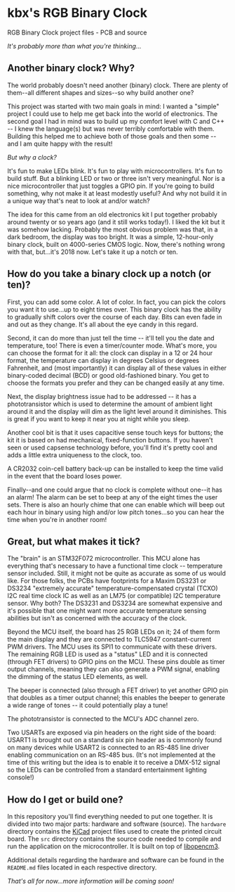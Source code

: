 # kbx's RGB Binary Clock

RGB Binary Clock project files - PCB and source

_It's probably more than what you're thinking..._

## Another binary clock? Why?

The world probably doesn't need another (binary) clock. There are plenty of
 them--all different shapes and sizes--so why build another one?

This project was started with two main goals in mind: I wanted a "simple"
 project I could use to help me get back into the world of electronics. The
 second goal I had in mind was to build up my comfort level with C and C++ -- I
 knew the language(s) but was never terribly comfortable with them. Building
 this helped me to achieve both of those goals and then some -- and I am quite
 happy with the result!

_But why a clock?_

It's fun to make LEDs blink. It's fun to play with microcontrollers. It's fun
 to build stuff. But a blinking LED or two or three isn't very meaningful. Nor
 is a nice microcontroller that just toggles a GPIO pin. If you're going to
 build something, why not make it at least modestly useful? And why not build it
 in a unique way that's neat to look at and/or watch?

The idea for this came from an old electronics kit I put together probably
 around twenty or so years ago (and it still works today!). I liked the kit but
 it was somehow lacking. Probably the most obvious problem was that, in a dark
 bedroom, the display was too bright. It was a simple, 12-hour-only binary
 clock, built on 4000-series CMOS logic. Now, there's nothing wrong with that,
 but...it's 2018 now. Let's take it up a notch or ten.

## How do you take a binary clock up a notch (or ten)?

First, you can add some color. A lot of color. In fact, you can pick the colors
 you want it to use...up to eight times over. This binary clock has the ability
 to gradually shift colors over the course of each day. Bits can even fade in
 and out as they change. It's all about the eye candy in this regard.

Second, it can do more than just tell the time -- it'll tell you the date and
 temperature, too! There is even a timer/counter mode. What's more, you can
 choose the format for it all: the clock can display in a 12 or 24 hour format,
 the temperature can display in degrees Celsius or degrees Fahrenheit, and (most
 importantly) it can display all of these values in either binary-coded decimal
 (BCD) or good old-fashioned binary. You get to choose the formats you prefer
 and they can be changed easily at any time.

Next, the display brightness issue had to be addressed -- it has a
 phototransistor which is used to determine the amount of ambient light around
 it and the display will dim as the light level around it diminishes. This is
 great if you want to keep it near you at night while you sleep.

Another cool bit is that it uses capacitive sense touch keys for buttons; the
 kit it is based on had mechanical, fixed-function buttons. If you haven't seen
 or used capsense technology before, you'll find it's pretty cool and adds a
 little extra uniqueness to the clock, too.

A CR2032 coin-cell battery back-up can be installed to keep the time valid in
 the event that the board loses power.

Finally--and one could argue that no clock is complete without one--it has an
 alarm! The alarm can be set to beep at any of the eight times the user sets.
 There is also an hourly chime that one can enable which will beep out each hour
 in binary using high and/or low pitch tones...so you can hear the time when
 you're in another room!

## Great, but what makes it tick?

The "brain" is an STM32F072 microcontroller. This MCU alone has everything
 that's necessary to have a functional time clock -- temperature sensor
 included. Still, it might not be quite as accurate as some of us would like.
 For those folks, the PCBs have footprints for a Maxim DS3231 or DS3234
 "extremely accurate" temperature-compensated crystal (TCXO) I2C real time clock
 IC as well as an LM75 (or compatible) I2C temperature sensor. Why both? The
 DS3231 and DS3234 are somewhat expensive and it's possible that one might want
 more accurate temperature sensing abilities but isn't as concerned with the
 accuracy of the clock.

Beyond the MCU itself, the board has 25 RGB LEDs on it; 24 of them form the main
 display and they are connected to TLC5947 constant-current PWM drivers. The MCU
 uses its SPI1 to communicate with these drivers. The remaining RGB LED is used
 as a "status" LED and it is connected (through FET drivers) to GPIO pins on the
 MCU. These pins double as timer output channels, meaning they can also generate
 a PWM signal, enabling the dimming of the status LED elements, as well.

The beeper is connected (also through a FET driver) to yet another GPIO pin
 that doubles as a timer output channel; this enables the beeper to generate a
 wide range of tones -- it could potentially play a tune!

The phototransistor is connected to the MCU's ADC channel zero.

Two USARTs are exposed via pin headers on the right side of the board: USART1
 is brought out on a standard six pin header as is commonly found on many
 devices while USART2 is connected to an RS-485 line driver enabling
 communication on an RS-485 bus. (It's not implemented at the time of this
 writing but the idea is to enable it to receive a DMX-512 signal so the LEDs
 can be controlled from a standard entertainment lighting console!)

## How do I get or build one?

In this repository you'll find everything needed to put one together. It is
 divided into two major parts: hardware and software (source). The `hardware`
 directory contains the [KiCad](http://kicad.org) project files used to create
 the printed circuit board. The `src` directory contains the source code needed
 to compile and run the application on the microcontroller. It is built on top
 of [libopencm3](http://libopencm3.org).

Additional details regarding the hardware and software can be found in the
 `README.md` files located in each respective directory.

 _That's all for now...more information will be coming soon!_
